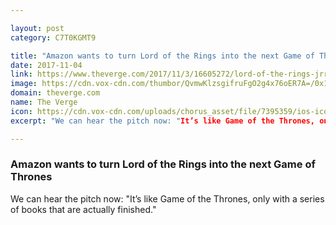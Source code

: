 ```yaml
---

layout: post
category: C7T0KGMT9

title: "Amazon wants to turn Lord of the Rings into the next Game of Thrones"
date: 2017-11-04
link: https://www.theverge.com/2017/11/3/16605272/lord-of-the-rings-jrr-tolkien-game-of-thrones-amazon-studios
image: https://cdn.vox-cdn.com/thumbor/QvmwKlzsgifruFgO2g4x76oER7A=/0x146:2040x1214/fit-in/1200x630/cdn.vox-cdn.com/uploads/chorus_asset/file/9605339/fellowshipofthering.jpg
domain: theverge.com
name: The Verge
icon: https://cdn.vox-cdn.com/uploads/chorus_asset/file/7395359/ios-icon.0.png
excerpt: "We can hear the pitch now: "It’s like Game of the Thrones, only with a series of books that are actually finished.""

---
```


### Amazon wants to turn Lord of the Rings into the next Game of Thrones

We can hear the pitch now: "It’s like Game of the Thrones, only with a series of books that are actually finished."
